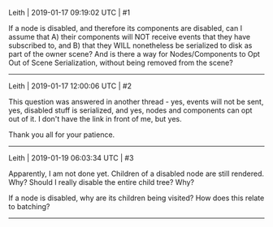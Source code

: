 Leith | 2019-01-17 09:19:02 UTC | #1

If a node is disabled, and therefore its components are disabled, can I assume that A) their components will NOT receive events that they have subscribed to, and B) that they WILL nonetheless be serialized to disk as part of the owner scene?
And is there a way for Nodes/Components to Opt Out of Scene Serialization, without being removed from the scene?

-------------------------

Leith | 2019-01-17 12:00:06 UTC | #2

This question was answered in another thread - yes, events will not be sent, yes, disabled stuff is serialized, and yes, nodes and components can opt out of it. I don't have the link in front of me, but yes.

Thank you all for your patience.

-------------------------

Leith | 2019-01-19 06:03:34 UTC | #3

Apparently, I am not done yet.
Children of a disabled node are still rendered. Why?
Should I really disable the entire child tree? Why?

If a node is disabled, why are its children being visited?
How does this relate to batching?

-------------------------

